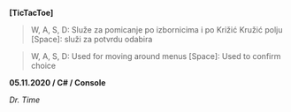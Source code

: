 **[TicTacToe]**


> W, A, S, D: Služe za pomicanje po izbornicima i po Križić Kružić polju
> [Space]: služi za potvrdu odabira

>W, A, S, D: Used for moving around menus
>[Space]: Used to confirm choice

    
 **05.11.2020 / C# / Console**
 
 *Dr. Time*
	
